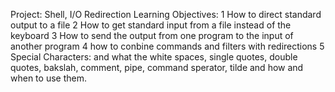 Project: Shell, I/O Redirection
Learning Objectives:
1 How to direct standard output to a file
2 How to get standard input from a file instead of the keyboard
3 How to send the output from one program to the input of another program
4 how to conbine commands and filters with redirections
5 Special Characters: and what the white spaces, single quotes, double quotes, bakslah, comment, pipe, command sperator, tilde and how and when to use them.
